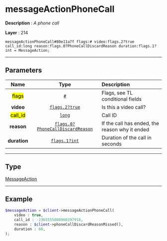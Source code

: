 # messageActionPhoneCall

**Description** : *A phone call*

**Layer** : 214

```tl
messageActionPhoneCall#80e11a7f flags:# video:flags.2?true call_id:long reason:flags.0?PhoneCallDiscardReason duration:flags.1?int = MessageAction;
```

---

## Parameters

| Name | Type | Description |
| :---: | :---: | :--- |
| <mark>flags</mark> | [`#`](type/#) | Flags, see TL conditional fields |
| **video** | [`flags.2?true`](type/true) | Is this a video call? |
| <mark>call_id</mark> | [`long`](type/long) | Call ID |
| **reason** | [`flags.0?PhoneCallDiscardReason`](type/PhoneCallDiscardReason) | If the call has ended, the reason why it ended |
| **duration** | [`flags.1?int`](type/int) | Duration of the call in seconds |

---

## Type

[MessageAction](type/MessageAction)

---

## Example

```php
$messageAction = $client->messageActionPhoneCall(
	video : true,
	call_id : -2365555808960397918,
	reason : $client->phoneCallDiscardReasonMissed(),
	duration : 66,
);
```